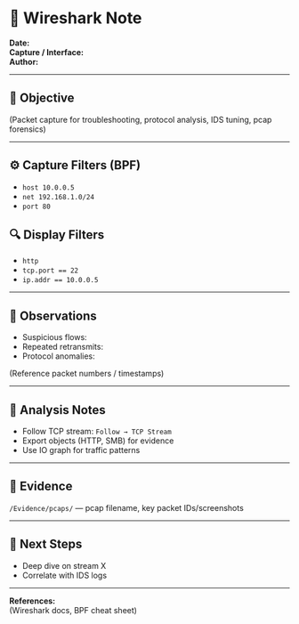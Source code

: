 # 🧺 Wireshark Note

**Date:**  
**Capture / Interface:**  
**Author:**  

---

## 🎯 Objective
(Packet capture for troubleshooting, protocol analysis, IDS tuning, pcap forensics)

---

## ⚙️ Capture Filters (BPF)
- `host 10.0.0.5`  
- `net 192.168.1.0/24`  
- `port 80`

## 🔍 Display Filters
- `http`  
- `tcp.port == 22`  
- `ip.addr == 10.0.0.5`

---

## 🧾 Observations
- Suspicious flows:  
- Repeated retransmits:  
- Protocol anomalies:  

(Reference packet numbers / timestamps)

---

## 🧩 Analysis Notes
- Follow TCP stream: `Follow → TCP Stream`  
- Export objects (HTTP, SMB) for evidence  
- Use IO graph for traffic patterns

---

## 🧰 Evidence
`/Evidence/pcaps/` — pcap filename, key packet IDs/screenshots

---

## 🧭 Next Steps
- Deep dive on stream X  
- Correlate with IDS logs

---

**References:**  
(Wireshark docs, BPF cheat sheet)
